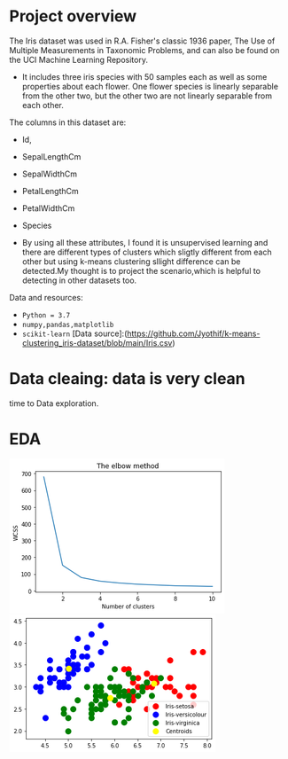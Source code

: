 # Project overview
The Iris dataset was used in R.A. Fisher's classic 1936 paper, The Use of Multiple Measurements in Taxonomic Problems, and can also be found on the UCI Machine Learning Repository.
* It includes three iris species with 50 samples each as well as some properties about each flower. One flower species is linearly separable from the other two, but the other two are not linearly separable from each other.

The columns in this dataset are:
* Id,
* SepalLengthCm
* SepalWidthCm
* PetalLengthCm
* PetalWidthCm
* Species

 * By using all these attributes, I found it is unsupervised learning and there are different types of clusters which sligtly different from each other but using k-means  clustering sllight difference can be detected.My thought is to project the scenario,which is helpful to detecting in other datasets too.
 
 Data and resources:
 * `Python = 3.7`
 * `numpy,pandas,matplotlib`
 * `scikit-learn`
 [Data source]:(https://github.com/Jyothif/k-means-clustering_iris-dataset/blob/main/Iris.csv)
 
# Data cleaing: data is very clean
time to Data exploration.

# EDA
![](https://github.com/Jyothif/k-means-clustering_iris-dataset/blob/main/images/kmeans.png)
![](https://github.com/Jyothif/k-means-clustering_iris-dataset/blob/main/images/km1.png)

